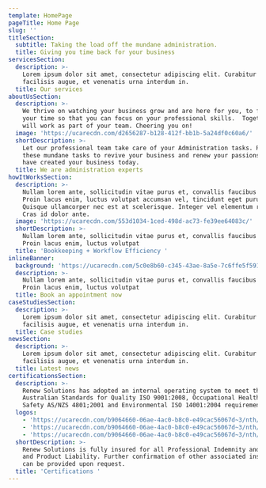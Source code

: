 ```yaml
---
template: HomePage
pageTitle: Home Page
slug: ''
titleSection:
  subtitle: Taking the load off the mundane administration.
  title: Giving you time back for your business
servicesSection:
  description: >-
    Lorem ipsum dolor sit amet, consectetur adipiscing elit. Curabitur aliquam
    facilisis augue, et venenatis urna interdum in.
  title: Our services
aboutUsSection:
  description: >-
    We thrive on watching your business grow and are here for you, to free up
    your time so that you can focus on your professional skills.  Together we
    will work as part of your team. Cheering you on!
  image: 'https://ucarecdn.com/d2656287-b128-412f-bb1b-5a24df0c60a6/'
  shortDescription: >-
    Let our professional team take care of your Administration tasks. Relinquish
    these mundane tasks to revive your business and renew your passions that
    have created your business today.
  title: We are administration experts
howItWorksSection:
  description: >-
    Nullam lorem ante, sollicitudin vitae purus et, convallis faucibus nisl.
    Proin lacus enim, luctus volutpat accumsan vel, tincidunt eget purus.
    Quisque ullamcorper nec est at scelerisque. Integer vel elementum risus.
    Cras id dolor ante.
  image: 'https://ucarecdn.com/553d1034-1ced-498d-ac73-fe39ee64083c/'
  shortDescription: >-
    Nullam lorem ante, sollicitudin vitae purus et, convallis faucibus nisl.
    Proin lacus enim, luctus volutpat
  title: 'Bookkeeping + Workflow Efficiency '
inlineBanner:
  background: 'https://ucarecdn.com/5c0e8b60-c345-43ae-8a5e-7c6ffe5f5914/'
  description: >-
    Nullam lorem ante, sollicitudin vitae purus et, convallis faucibus nisl.
    Proin lacus enim, luctus volutpat
  title: Book an appointment now
caseStudiesSection:
  description: >-
    Lorem ipsum dolor sit amet, consectetur adipiscing elit. Curabitur aliquam
    facilisis augue, et venenatis urna interdum in.
  title: Case studies
newsSection:
  description: >-
    Lorem ipsum dolor sit amet, consectetur adipiscing elit. Curabitur aliquam
    facilisis augue, et venenatis urna interdum in.
  title: Latest news
certificationsSection:
  description: >-
    Renew Solutions has adopted an internal operating system to meet the
    Australian Standards for Quality ISO 9001:2008, Occupational Health and
    Safety AS/NZS 4801;2001 and Environmental ISO 14001:2004 requirements.
  logos:
    - 'https://ucarecdn.com/b9064660-06ae-4ac0-b8c0-e49cac56067d~3/nth/0/'
    - 'https://ucarecdn.com/b9064660-06ae-4ac0-b8c0-e49cac56067d~3/nth/1/'
    - 'https://ucarecdn.com/b9064660-06ae-4ac0-b8c0-e49cac56067d~3/nth/2/'
  shortDescription: >-
    Renew Solutions is fully insured for all Professional Indemnity and Public
    and Product Liability. Further confirmation of other associated insurances
    can be provided upon request.
  title: 'Certifications '
---
```


